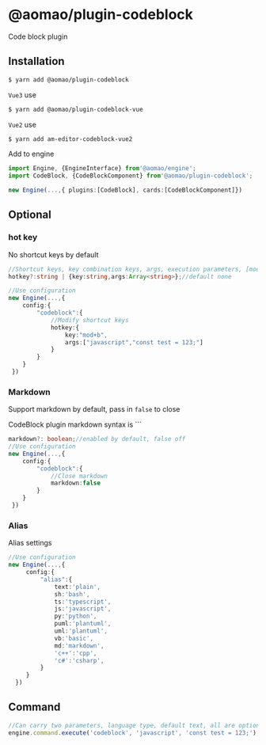 # @aomao/plugin-codeblock

Code block plugin

## Installation

```bash
$ yarn add @aomao/plugin-codeblock
```

`Vue3` use

```bash
$ yarn add @aomao/plugin-codeblock-vue
```

`Vue2` use

```bash
$ yarn add am-editor-codeblock-vue2
```

Add to engine

```ts
import Engine, {EngineInterface} from'@aomao/engine';
import CodeBlock, {CodeBlockComponent} from'@aomao/plugin-codeblock';

new Engine(...,{ plugins:[CodeBlock], cards:[CodeBlockComponent]})
```

## Optional

### hot key

No shortcut keys by default

```ts
//Shortcut keys, key combination keys, args, execution parameters, [mode?: string, value?: string] Language mode: optional, code text: optional
hotkey?:string | {key:string,args:Array<string>};//default none

//Use configuration
new Engine(...,{
    config:{
        "codeblock":{
            //Modify shortcut keys
            hotkey:{
                key:"mod+b",
                args:["javascript","const test = 123;"]
            }
        }
    }
 })
```

### Markdown

Support markdown by default, pass in `false` to close

CodeBlock plugin markdown syntax is ```

```ts
markdown?: boolean;//enabled by default, false off
//Use configuration
new Engine(...,{
    config:{
        "codeblock":{
            //Close markdown
            markdown:false
        }
    }
 })
```

### Alias

Alias settings

```ts
//Use configuration
new Engine(...,{
     config:{
         "alias":{
             text:'plain',
             sh:'bash',
             ts:'typescript',
             js:'javascript',
             py:'python',
             puml:'plantuml',
             uml:'plantuml',
             vb:'basic',
             md:'markdown',
             'c++':'cpp',
             'c#':'csharp',
         }
     }
  })
```

## Command

```ts
//Can carry two parameters, language type, default text, all are optional
engine.command.execute('codeblock', 'javascript', 'const test = 123;');
```
